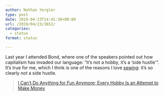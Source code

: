 ```yaml
---
author: Nathan Yergler
type: post
date: 2019-04-23T14:41:38+00:00
url: /2019/04/23/3652/
categories:
  - status
format: status

---
```

Last year I attended Bond, where one of the speakers pointed out how capitalism has invaded our language: &#8220;it’s not a hobby, it’s a &#8216;side hustle'&#8221;. It&#8217;s true for me, which I think is one of the reasons I love [sewing][1]: it&#8217;s so clearly _not_ a side hustle.

> [I Can&#8217;t Do Anything for Fun Anymore; Every Hobby Is an Attempt to Make Money][2]

 [1]: multithreaded.fashion
 [2]: https://www.bennettnotes.com/post/making-money-out-of-every-hobby/